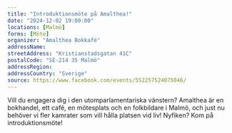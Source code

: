 ```yaml
---
title: "Introduktionsmöte på Amalthea!"
date: "2024-12-02 19:00:00"
locations: [Malmö]
forms: [Möte]
organizer: "Amalthea Bokkafé"
addressName: 
streetAddress: "Kristianstadsgatan 41C"
postalCode: "SE-214 35 Malmö"
addressRegion:
addressCountry: "Sverige"
source: https://www.facebook.com/events/552257524075046/
---
```

Vill du engagera dig i den utomparlamentariska vänstern? Amalthea är en bokhandel, ett café, en mötesplats och en folkbildare i Malmö, och just nu behöver vi fler kamrater som vill hålla platsen vid liv! Nyfiken? Kom på introduktionsmöte! 
